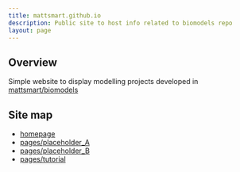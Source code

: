 ```yaml
---
title: mattsmart.github.io
description: Public site to host info related to biomodels repo
layout: page
---
```


## Overview
Simple website to display modelling projects developed in [mattsmart/biomodels](https://github.com/mattsmart/biomodels)

## Site map
- [homepage](https://mattsmart.github.io/)
- [pages/placeholder_A](https://mattsmart.github.io/pages/placeholder_A)
- [pages/placeholder_B](https://mattsmart.github.io/pages/placeholder_B)
- [pages/tutorial](https://mattsmart.github.io/pages/tutorial)
